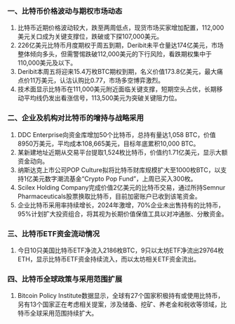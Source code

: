 ### 一、比特币价格波动与期权市场动态
1. 比特币近期价格波动较大，跌至两周低点，现货市场买家增加配置，112,000美元关口成为关键支撑位，跌破或下探107,000美元。
2. 226亿美元比特币月度期权于周五到期，Deribit未平仓量达174亿美元，市场整体倾向多头，但需警惕跌破112,000美元的下行风险，看跌期权集中于110,000美元及以下。
3. Deribit本周五将迎来15.4万枚BTC期权到期，名义价值173.8亿美元，最大痛点价11万美元，认沽认购比0.77，市场多空博弈激烈。
4. 技术面显示比特币在111,000美元附近面临关键支撑，短期空头占优，长期移动平均线仍发出看涨信号，113,500美元为突破关键阻力位。

### 二、企业及机构对比特币的增持与战略采用
1. DDC Enterprise向资金库增加50个比特币，总持有量达1,058 BTC，价值8950万美元，平均成本108,665美元，目标年底累积10,000 BTC。
2. 某新建地址近期从交易平台提取1,524枚比特币，价值约1.71亿美元，显示大额资金动向。
3. 纳斯达克上市公司POP Culture拟将比特币财库规模扩大至1000枚BTC，以支持1亿美元数字潮流基金“Crypto Pop Fund”，上周已买入300枚。
4. Scilex Holding Company完成价值2亿美元的比特币交易，通过所持Semnur Pharmaceuticals股票换取比特币，目前加密账户已收到该笔资金。
5. 企业比特币采用率持续增长，2024年激增，70%企业未出售持有的比特币，95%计划扩大投资组合，将其视为长期价值保值工具以对冲通胀、分散资金。

### 三、比特币ETF资金流动情况
1. 今日10只美国比特币ETF净流入2186枚BTC，9只以太坊ETF净流出29764枚ETH，显示比特币ETF资金持续流入，而以太坊相关ETF资金流出。

### 四、比特币全球政策与采用范围扩展
1. Bitcoin Policy Institute数据显示，全球有27个国家积极持有或使用比特币，另有13个国家正在考虑相关提案，涉及储备、挖矿、养老金和税收等领域，比特币全球采用范围持续扩大。
